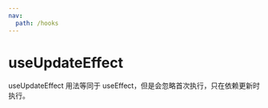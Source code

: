 ```yaml
---
nav:
  path: /hooks
---
```


# useUpdateEffect

useUpdateEffect 用法等同于 useEffect，但是会忽略首次执行，只在依赖更新时执行。
